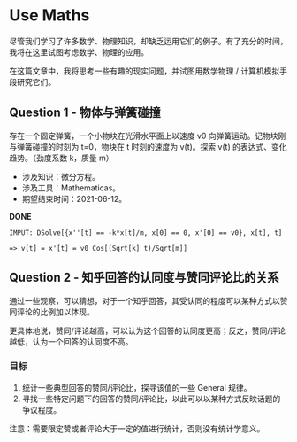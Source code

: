 # Use Maths

尽管我们学习了许多数学、物理知识，却缺乏运用它们的例子。有了充分的时间，我将在这里试图考虑数学、物理的应用。

在这篇文章中，我将思考一些有趣的现实问题，并试图用数学物理 / 计算机模拟手段研究它们。

## Question 1 - 物体与弹簧碰撞

存在一个固定弹簧，一个小物块在光滑水平面上以速度 v0 向弹簧运动。记物块刚与弹簧碰撞的时刻为 t=0，物块在 t 时刻的速度为 v(t)。探索 v(t) 的表达式、变化趋势。（劲度系数 k，质量 m）

* 涉及知识：微分方程。
* 涉及工具：Mathematicas。
* 期望结束时间：2021-06-12。

**DONE**

```
IMPUT: DSolve[{x''[t] == -k*x[t]/m, x[0] == 0, x'[0] == v0}, x[t], t]

=> v[t] = x'[t] = v0 Cos[(Sqrt[k] t)/Sqrt[m]]
```

## Question 2 - 知乎回答的认同度与赞同评论比的关系

通过一些观察，可以猜想，对于一个知乎回答，其受认同的程度可以某种方式以赞同评论的比例加以体现。

更具体地说，赞同/评论越高，可以认为这个回答的认同度更高；反之，赞同/评论越低，认为一个回答的认同度不高。

### 目标

1. 统计一些典型回答的赞同/评论比，探寻该值的一些 General 规律。
2. 寻找一些特定问题下的回答的赞同/评论比，以此可以以某种方式反映话题的争议程度。

注意：需要限定赞或者评论大于一定的值进行统计，否则没有统计学意义。
